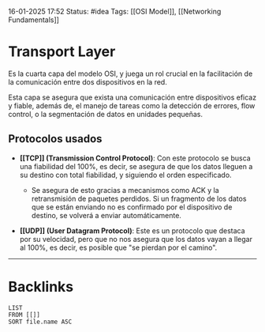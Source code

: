 16-01-2025 17:52
Status: #idea
Tags: [[OSI Model]], [[Networking Fundamentals]]

# Transport Layer

Es la cuarta capa del modelo OSI, y juega un rol crucial en la facilitación de la comunicación entre dos dispositivos en la red.

Esta capa se asegura que exista una comunicación entre dispositivos eficaz y fiable, además de, el manejo de tareas como la detección de errores, flow control, o la segmentación de datos en unidades pequeñas.

## Protocolos usados

- **[[TCP]] (Transmission Control Protocol)**: Con este protocolo se busca una fiabilidad del 100%, es decir, se asegura de que los datos lleguen a su destino con total fiabilidad, y siguiendo el orden especificado. 

	- Se asegura de esto gracias a mecanismos como ACK y la retransmisión de paquetes perdidos. Si un fragmento de los datos que se están enviando no es confirmado por el dispositivo de destino, se volverá a enviar automáticamente.
	
- **[[UDP]] (User Datagram Protocol)**: Este es un protocolo que destaca por su velocidad, pero que no nos asegura que los datos vayan a llegar al 100%, es decir, es posible que "se pierdan por el camino". 





---
# Backlinks

```dataview
LIST
FROM [[]]
SORT file.name ASC
```

